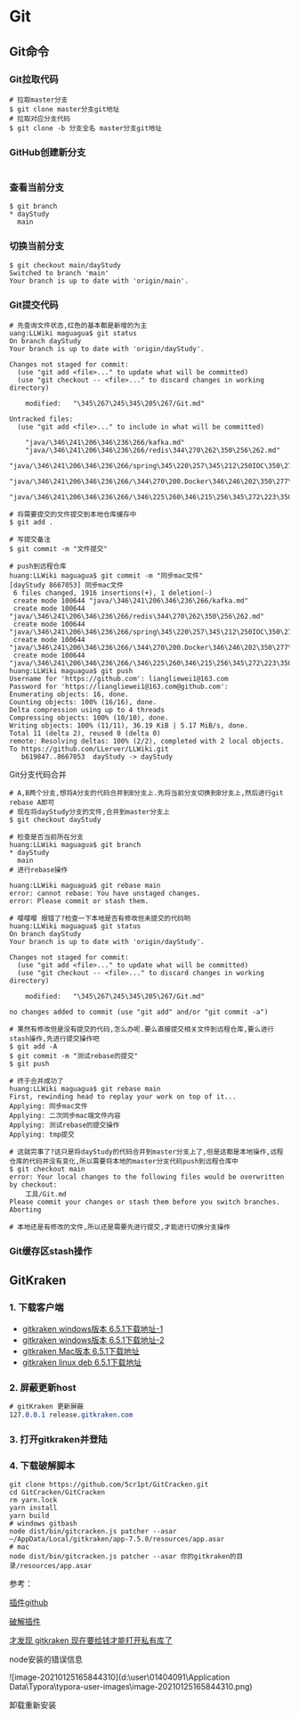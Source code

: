 # Git

## Git命令

### Git拉取代码

```shell
# 拉取master分支
$ git clone master分支git地址
# 拉取对应分支代码
$ git clone -b 分支全名 master分支git地址
```

### GitHub创建新分支

```shell

```

### 查看当前分支

```shell
$ git branch
* dayStudy
  main
```

### 切换当前分支

```shell
$ git checkout main/dayStudy
Switched to branch 'main'
Your branch is up to date with 'origin/main'.

```

### Git提交代码

```shell
# 先查询文件状态,红色的基本都是新增的为主
uang:LLWiki maguagua$ git status
On branch dayStudy
Your branch is up to date with 'origin/dayStudy'.

Changes not staged for commit:
  (use "git add <file>..." to update what will be committed)
  (use "git checkout -- <file>..." to discard changes in working directory)

	modified:   "\345\267\245\345\205\267/Git.md"

Untracked files:
  (use "git add <file>..." to include in what will be committed)

	"java/\346\241\206\346\236\266/kafka.md"
	"java/\346\241\206\346\236\266/redis\344\270\262\350\256\262.md"
	"java/\346\241\206\346\236\266/spring\345\220\257\345\212\250IOC\350\277\207\347\250\213.md"
	"java/\346\241\206\346\236\266/\344\270\200.Docker\346\246\202\350\277\260.md"
	"java/\346\241\206\346\236\266/\346\225\260\346\215\256\345\272\223\350\260\203\344\274\230\344\270\262\350\256\262.md"
	
# 将需要提交的文件提交到本地仓库缓存中
$ git add .

# 写提交备注
$ git commit -m "文件提交"

# push到远程仓库
huang:LLWiki maguagua$ git commit -m "同步mac文件"
[dayStudy 8667053] 同步mac文件
 6 files changed, 1916 insertions(+), 1 deletion(-)
 create mode 100644 "java/\346\241\206\346\236\266/kafka.md"
 create mode 100644 "java/\346\241\206\346\236\266/redis\344\270\262\350\256\262.md"
 create mode 100644 "java/\346\241\206\346\236\266/spring\345\220\257\345\212\250IOC\350\277\207\347\250\213.md"
 create mode 100644 "java/\346\241\206\346\236\266/\344\270\200.Docker\346\246\202\350\277\260.md"
 create mode 100644 "java/\346\241\206\346\236\266/\346\225\260\346\215\256\345\272\223\350\260\203\344\274\230\344\270\262\350\256\262.md"
huang:LLWiki maguagua$ git push
Username for 'https://github.com': liangliewei1@163.com
Password for 'https://liangliewei1@163.com@github.com':
Enumerating objects: 16, done.
Counting objects: 100% (16/16), done.
Delta compression using up to 4 threads
Compressing objects: 100% (10/10), done.
Writing objects: 100% (11/11), 36.19 KiB | 5.17 MiB/s, done.
Total 11 (delta 2), reused 0 (delta 0)
remote: Resolving deltas: 100% (2/2), completed with 2 local objects.
To https://github.com/LLerver/LLWiki.git
   b619847..8667053  dayStudy -> dayStudy
```

Git分支代码合并

```shell
# A,B两个分支,想将A分支的代码合并到B分支上.先将当前分支切换到B分支上,然后进行git rebase A即可
# 现在将dayStudy分支的文件,合并到master分支上
$ git checkout dayStudy

# 检查是否当前所在分支
huang:LLWiki maguagua$ git branch
* dayStudy
  main
# 进行rebase操作

huang:LLWiki maguagua$ git rebase main
error: cannot rebase: You have unstaged changes.
error: Please commit or stash them.

# 嘤嘤嘤 报错了?检查一下本地是否有修改但未提交的代码哟
huang:LLWiki maguagua$ git status
On branch dayStudy
Your branch is up to date with 'origin/dayStudy'.

Changes not staged for commit:
  (use "git add <file>..." to update what will be committed)
  (use "git checkout -- <file>..." to discard changes in working directory)

	modified:   "\345\267\245\345\205\267/Git.md"

no changes added to commit (use "git add" and/or "git commit -a")

# 果然有修改但是没有提交的代码,怎么办呢.要么直接提交相关文件到远程仓库,要么进行stash操作,先进行提交操作吧
$ git add -A
$ git commit -m "测试rebase的提交"
$ git push

# 终于合并成功了
huang:LLWiki maguagua$ git rebase main
First, rewinding head to replay your work on top of it...
Applying: 同步mac文件
Applying: 二次同步mac端文件内容
Applying: 测试rebase的提交操作
Applying: tmp提交

# 这就完事了?这只是将dayStudy的代码合并到master分支上了,但是这都是本地操作,远程仓库的代码并没有变化,所以需要将本地的master分支代码push到远程仓库中
$ git checkout main
error: Your local changes to the following files would be overwritten by checkout:
	工具/Git.md
Please commit your changes or stash them before you switch branches.
Aborting

# 本地还是有修改的文件,所以还是需要先进行提交,才能进行切换分支操作
```

### Git缓存区stash操作





## GitKraken

### 1. 下载客户端

- [gitkraken windows版本 6.5.1下载地址-1](https://474b.com/file/21384459-442883642)
- [gitkraken windows版本 6.5.1下载地址-2](https://release.axocdn.com/win64/GitKrakenSetup-6.5.0.exe)
- [gitkraken Mac版本 6.5.1下载地址](https://474b.com/file/21384459-442883514)
- [gitkraken linux deb 6.5.1下载地址](https://474b.com/file/21384459-442883174)

### 2. 屏蔽更新host

```css
# gitKraken 更新屏蔽
127.0.0.1 release.gitkraken.com
```

### 3. 打开gitkraken并登陆

### 4. 下载破解脚本

```shell
git clone https://github.com/5cr1pt/GitCracken.git
cd GitCracken/GitCracken
rm yarn.lock
yarn install
yarn build
# windows gitbash
node dist/bin/gitcracken.js patcher --asar ~/AppData/Local/gitkraken/app-7.5.0/resources/app.asar
# mac 
node dist/bin/gitcracken.js patcher --asar 你的gitkraken的目录/resources/app.asar
```

参考：

[插件github](https://github.com/KillWolfVlad/GitKraken-AUR)

[破解插件](https://github.com/5cr1pt/GitCracken/tree/master/GitCracken)

[才发现 gitkraken 现在要给钱才能打开私有库了](https://www.v2ex.com/t/645112)





node安装的错误信息

![image-20210125165844310](d:\user\01404091\Application Data\Typora\typora-user-images\image-20210125165844310.png)

卸载重新安装